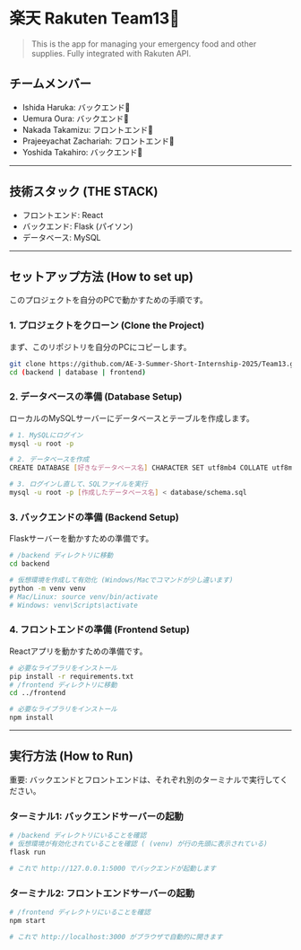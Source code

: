 # 楽天 Rakuten Team13🔴

> This is the app for managing your emergency food and other supplies. Fully integrated with Rakuten API.

## チームメンバー

- Ishida Haruka: バックエンド💾
- Uemura Oura: バックエンド💾
- Nakada Takamizu: フロントエンド🎨
- Prajeeyachat Zachariah: フロントエンド🎨
- Yoshida Takahiro: バックエンド💾

---

## 技術スタック (THE STACK)

- フロントエンド: React
- バックエンド: Flask (パイソン)
- データベース: MySQL

---

## セットアップ方法 (How to set up)

このプロジェクトを自分のPCで動かすための手順です。

### 1. プロジェクトをクローン (Clone the Project)

まず、このリポジトリを自分のPCにコピーします。

```bash
git clone https://github.com/AE-3-Summer-Short-Internship-2025/Team13.git
cd (backend | database | frontend)
```

### 2. データベースの準備 (Database Setup)

ローカルのMySQLサーバーにデータベースとテーブルを作成します。

```bash
# 1. MySQLにログイン
mysql -u root -p

# 2. データベースを作成
CREATE DATABASE [好きなデータベース名] CHARACTER SET utf8mb4 COLLATE utf8mb4_general_ci;

# 3. ログインし直して、SQLファイルを実行
mysql -u root -p [作成したデータベース名] < database/schema.sql
```

### 3. バックエンドの準備 (Backend Setup)

Flaskサーバーを動かすための準備です。

```bash
# /backend ディレクトリに移動
cd backend

# 仮想環境を作成して有効化 (Windows/Macでコマンドが少し違います)
python -m venv venv
# Mac/Linux: source venv/bin/activate
# Windows: venv\Scripts\activate
```

### 4. フロントエンドの準備 (Frontend Setup)

Reactアプリを動かすための準備です。

```bash
# 必要なライブラリをインストール
pip install -r requirements.txt
# /frontend ディレクトリに移動
cd ../frontend

# 必要なライブラリをインストール
npm install
```

---

## 実行方法 (How to Run)

重要: バックエンドとフロントエンドは、それぞれ別のターミナルで実行してください。

### ターミナル1: バックエンドサーバーの起動

```bash
# /backend ディレクトリにいることを確認
# 仮想環境が有効化されていることを確認 ( (venv) が行の先頭に表示されている)
flask run

# これで http://127.0.0.1:5000 でバックエンドが起動します
```

### ターミナル2: フロントエンドサーバーの起動

```bash
# /frontend ディレクトリにいることを確認
npm start

# これで http://localhost:3000 がブラウザで自動的に開きます
```
